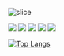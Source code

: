 ![slice](https://capsule-render.vercel.app/api?type=slice&color=auto&height=200&text=Hello&fontAlign=80&rotate=20&fontAlignY=60&desc=I'm%20JongHu&descAlign=82&descAlignY=75&descSize=20)



<img src="https://img.shields.io/badge/Java-007396?style=flat&logo=java&logoColor=white"/> <img src="https://img.shields.io/badge/Spring-6DB33F?style=flat&logo=spring&logoColor=white"/>
<img src="https://img.shields.io/badge/MySQL-4479A1?style=flat&logo=mysql&logoColor=white"/> <img src="https://img.shields.io/badge/Oracle-F80000?style=flat&logo=oracle&logoColor=white"/> <img src="https://img.shields.io/badge/AWS-232F3E?style=flat&logo=amazon-aws&logoColor=white"/>

[![Top Langs](https://github-readme-stats.vercel.app/api/top-langs/?username=JONGHUKIM&layout=compact)](https://github.com/JONGHUKIM/github-readme-stats)




